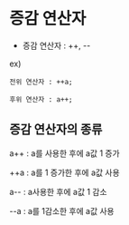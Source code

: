 # 증감 연산자

- 증감 연산자 : ++, --

ex) 
    
    전위 연산자 : ++a;

    후위 연산자 : a++;


## 증감 연산자의 종류

a++ : a를 사용한 후에 a값 1 증가

++a : a를 1 증가한 후에 a값 사용

a-- : a사용한 후에 a값 1 감소

--a : a를 1감소한 후에 a값 사용

